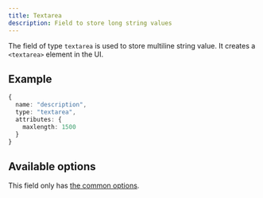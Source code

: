 ```yaml
---
title: Textarea
description: Field to store long string values
---
```


The field of type `textarea` is used to store multiline string value. It creates
a `<textarea>` element in the UI.

## Example

```ts
{
  name: "description",
  type: "textarea",
  attributes: {
    maxlength: 1500
  }
}
```

## Available options

This field only has [the common options](./index.md#common-field-options).
